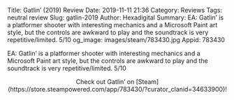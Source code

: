 Title: Gatlin’ (2019) Review
Date: 2019-11-11 21:36
Category: Reviews
Tags: neutral review
Slug: gatlin-2019
Author: Hexadigital
Summary: EA: Gatlin’ is a platformer shooter with interesting mechanics and a Microsoft Paint art style, but the controls are awkward to play and the soundtrack is very repetitive/limited. 5/10
og_image: images/steam/783430.jpg
Appid: 783430

EA: Gatlin’ is a platformer shooter with interesting mechanics and a Microsoft Paint art style, but the controls are awkward to play and the soundtrack is very repetitive/limited. 5/10

<center>Check out Gatlin’ on [Steam](https://store.steampowered.com/app/783430/?curator_clanid=34633900)!</center>

